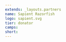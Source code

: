 ```yaml
---
extends: _layouts.partners
name: Sapient Razorfish
logo: sapient.svg
tier: donator
camps:
short:
---
```


